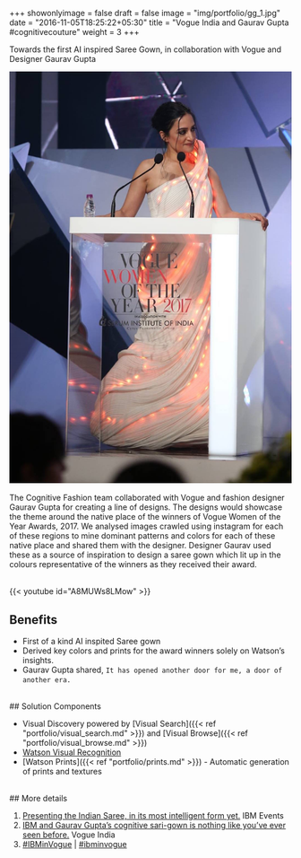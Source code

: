 +++
showonlyimage = false
draft = false
image = "img/portfolio/gg_1.jpg"
date = "2016-11-05T18:25:22+05:30"
title = "Vogue India and Gaurav Gupta #cognitivecouture"
weight = 3
+++

Towards the first AI inspired Saree Gown, in collaboration with Vogue and Designer Gaurav Gupta
<!--more-->

<img src="/img/portfolio/gg_2.jpg" width="700">

The Cognitive Fashion team collaborated with Vogue and fashion designer Gaurav Gupta for creating a line of designs. The designs would showcase the theme around the native place of the winners of Vogue Women of the Year Awards, 2017. We analysed images crawled using instagram for each of these regions to mine dominant patterns and colors for each of these native place and shared them with the designer. Designer Gaurav used these as a source of inspiration to design a saree gown which lit up in the colours representative of the winners as they received their award. 

<br>
{{< youtube id="A8MUWs8LMow" >}}
<br>

## Benefits

* First of a kind AI inspited Saree gown
* Derived key colors and prints for the award winners solely on Watson’s insights.
* Gaurav Gupta shared, `It has opened another door for me, a door of another era.`

<br>
## Solution Components

* Visual Discovery powered by [Visual Search]({{< ref "portfolio/visual_search.md" >}}) and [Visual Browse]({{< ref "portfolio/visual_browse.md" >}}) 
* [Watson Visual Recognition](https://www.ibm.com/watson/services/visual-recognition/)
* [Watson Prints]({{< ref "portfolio/prints.md" >}}) - Automatic generation of prints and textures


<br>
## More details

1. [Presenting the Indian Saree, in its most intelligent form yet.](https://www-07.ibm.com/events/in-en/ibminvogue/index.html) IBM Events
1. [IBM and Gaurav Gupta’s cognitive sari-gown is nothing like you’ve ever seen before.](https://www.vogue.in/content/ibm-gaurav-guptas-cognitive-sari-gown-nothing-like-youve-ever-seen/#s-cust0) Vogue India
1. [#IBMinVogue](https://twitter.com/hashtag/IBMinVogue) | [#ibminvogue](https://www.instagram.com/explore/tags/ibminvogue/) 


